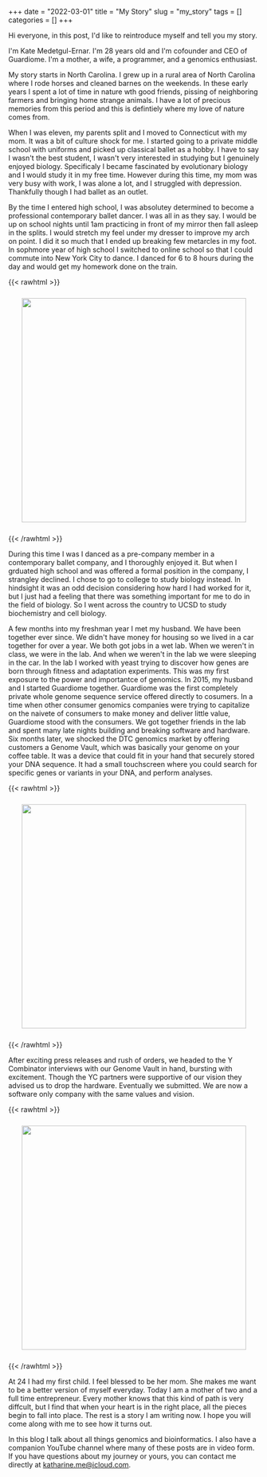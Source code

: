 +++ 
date = "2022-03-01"
title = "My Story"
slug = "my_story"
tags = []
categories = []
+++

Hi everyone, in this post, I'd like to reintroduce myself and tell you my story.

I'm Kate Medetgul-Ernar. I'm 28 years old and I'm cofounder and CEO of Guardiome. I'm a mother, a wife, a programmer, and a genomics enthusiast.

My story starts in North Carolina. I grew up in a rural area of North Carolina where I rode horses and cleaned barnes on the weekends. In these early years I spent a lot of time in nature wth good friends, pissing of neighboring farmers and bringing home strange animals. I have a lot of precious memories from this period and this is defintiely where my love of nature comes from.

When I was eleven, my parents split and I moved to Connecticut with my mom. It was a bit of culture shock for me. I started going to a private middle school with uniforms and picked up classical ballet as a hobby. I have to say I wasn't the best student, I wasn't very interested in studying but I genuinely enjoyed biology. Specificaly I became fascinated by evolutionary biology and I would study it in my free time. However during this time, my mom was very busy with work, I was alone a lot, and I struggled with depression. Thankfully though I had ballet as an outlet.

By the time I entered high school, I was absolutey determined to become a professional contemporary ballet dancer. I was all in as they say. I would be up on school nights until 1am practicing in front of my mirror then fall asleep in the splits. I would stretch my feel under my dresser to improve my arch on point. I did it so much that I ended up breaking few metarcles in my foot. In sophmore year of high school I switched to online school so that I could commute into New York City to dance. I danced for 6 to 8 hours during the day and would get my homework done on the train.

{{< rawhtml >}}

<p style="text-align:center;">
    <img src="/images/dance.jpeg" style="height:450px; padding: 10px;">
</p>
{{< /rawhtml >}}

During this time I was I danced as a pre-company member in a contemporary ballet company, and I thoroughly enjoyed it. But when I grduated high school and was offered a formal position in the company, I strangley declined. I chose to go to college to study biology instead. In hindsight it was an odd decision considering how hard I had worked for it, but I just had a feeling that there was something important for me to do in the field of biology. So I went across the country to UCSD to study biochemistry and cell biology.

A few months into my freshman year I met my husband. We have been together ever since. We didn't have money for housing so we lived in a car together for over a year. We both got jobs in a wet lab. When we weren't in class, we were in the lab. And when we weren't in the lab we were sleeping in the car. In the lab I worked with yeast trying to discover how genes are born through fitness and adaptation experiments. This was my first exposure to the power and importantce of genomics. In 2015, my husband and I started Guardiome together. Guardiome was the first completely private whole genome sequence service offered directly to cosumers. In a time when other consumer genomics companies were trying to capitalize on the naivete of consumers to make money and deliver little value, Guardiome stood with the consumers. We got together friends in the lab and spent many late nights building and breaking software and hardware. Six months later, we shocked the DTC genomics market by offering customers a Genome Vault, which was basically your genome on your coffee table. It was a device that could fit in your hand that securely stored your DNA sequence. It had a small touchscreen where you could search for specific genes or variants in your DNA, and perform analyses.

{{< rawhtml >}}

<p style="text-align:center;">
    <img src="/images/helixa_table.jpg" style="height:450px; padding: 10px;">
</p>
{{< /rawhtml >}}

After exciting press releases and rush of orders, we headed to the Y Combinator interviews with our Genome Vault in hand, bursting with excitement. Though the YC partners were supportive of our vision they advised us to drop the hardware. Eventually we submitted. We are now a software only company with the same values and vision.

{{< rawhtml >}}

<p style="text-align:center;">
    <img src="/images/yc.jpg" style="height:450px; padding: 10px;">
</p>
{{< /rawhtml >}}

At 24 I had my first child. I feel blessed to be her mom. She makes me want to be a better version of myself everyday. Today I am a mother of two and a full time entrepreneur. Every mother knows that this kind of path is very diffcult, but I find that when your heart is in the right place, all the pieces begin to fall into place. The rest is a story I am writing now. I hope you will come along with me to see how it turns out.

In this blog I talk about all things genomics and bioinformatics. I also have a companion YouTube channel where many of these posts are in video form. If you have questions about my journey or yours, you can contact me directly at katharine.me@icloud.com.
